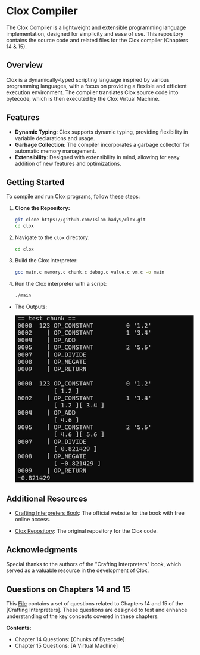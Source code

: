 # Clox Compiler

The Clox Compiler is a lightweight and extensible programming language implementation, designed for simplicity and ease of use. This repository contains the source code and related files for the Clox compiler (Chapters 14 & 15).

## Overview

Clox is a dynamically-typed scripting language inspired by various programming languages, with a focus on providing a flexible and efficient execution environment. The compiler translates Clox source code into bytecode, which is then executed by the Clox Virtual Machine.

## Features

- **Dynamic Typing**: Clox supports dynamic typing, providing flexibility in variable declarations and usage.
- **Garbage Collection**: The compiler incorporates a garbage collector for automatic memory management.
- **Extensibility**: Designed with extensibility in mind, allowing for easy addition of new features and optimizations.

## Getting Started

To compile and run Clox programs, follow these steps:

1. **Clone the Repository:**
   ```bash
   git clone https://github.com/Islam-hady9/clox.git
   cd clox
   ```
   
2. Navigate to the `clox` directory:
   ```bash
   cd clox
   ```
   
3. Build the Clox interpreter:
   ```bash
   gcc main.c memory.c chunk.c debug.c value.c vm.c -o main
   ```
   
4. Run the Clox interpreter with a script:
   ```bash
   ./main
   ```
   
- The Outputs:
  
  ![Outputs](Outputs.png)
  
## Additional Resources

- [Crafting Interpreters Book](https://craftinginterpreters.com/): The official website for the book with free online access.

- [Clox Repository](https://github.com/munificent/craftinginterpreters): The original repository for the Clox code.
  
## Acknowledgments

Special thanks to the authors of the "Crafting Interpreters" book, which served as a valuable resource in the development of Clox.

## Questions on Chapters 14 and 15

This [File](Questions/) contains a set of questions related to Chapters 14 and 15 of the [Crafting Interpreters]. These questions are designed to test and enhance understanding of the key concepts covered in these chapters.

**Contents:**
- Chapter 14 Questions: [Chunks of Bytecode]
- Chapter 15 Questions: [A Virtual Machine]
